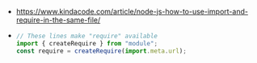 - https://www.kindacode.com/article/node-js-how-to-use-import-and-require-in-the-same-file/
- ```js
  // These lines make "require" available
  import { createRequire } from "module";
  const require = createRequire(import.meta.url);
  ```